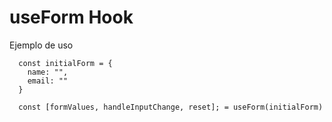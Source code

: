 # useForm Hook

Ejemplo de uso

```
  const initialForm = {
    name: "",
    email: ""
  }

  const [formValues, handleInputChange, reset]; = useForm(initialForm)
```
